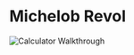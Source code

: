 # Michelob Revol

<img src='https://media1.giphy.com/media/hauZ2q4YZNqUtcET3q/giphy.gif' title='Calculator Walkthrough' width='' alt='Calculator Walkthrough' />

​